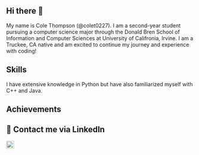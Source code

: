 ## Hi there 👋
My name is Cole Thompson (@colet0227). I am a second-year student pursuing a computer science major through the Donald Bren School of Information and Computer Sciences at University of Califronia, Irvine. I am a Truckee, CA native and am excited to continue my journey and experience with coding!

## Skills
I have extensive knowledge in Python but have also familiarized myself with C++ and Java.

## Achievements

## 🤝 Contact me via LinkedIn
<a href="https://www.linkedin.com/in/cole-thompson-991682251/"><img align="left" src="https://raw.githubusercontent.com/yushi1007/yushi1007/main/images/linkedin.svg" alt="Yu Shi | LinkedIn" width="21px"/></a>
